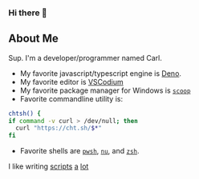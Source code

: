 ### Hi there 👋

<!--
**awsomesawce/awsomesawce** is a ✨ _special_ ✨ repository because its `README.md` (this file) appears on your GitHub profile.

Here are some ideas to get you started:

- 🔭 I’m currently working on ...
- 🌱 I’m currently learning ...
- 👯 I’m looking to collaborate on ...
- 🤔 I’m looking for help with ...
- 💬 Ask me about ...
- 📫 How to reach me: ...
- 😄 Pronouns: ...
- ⚡ Fun fact: ...
-->

## About Me

Sup. I'm a developer/programmer named Carl.

- My favorite javascript/typescript engine is [Deno](https://deno.land).
- My favorite editor is [VSCodium](https://vscodium.com)
- My favorite package manager for Windows is [`scoop`](https://scoop.sh)
- Favorite commandline utility is:

```bash
chtsh() {
if command -v curl > /dev/null; then
  curl "https://cht.sh/$*"
fi
```

- Favorite shells are [`pwsh`](https://github.com/PowerShell/PowerShell), [`nu`](https://www.nushell.sh), and [`zsh`](https://zsh.sourceforge.io/).

I like writing [scripts](https://github.com/awsomesawce/my-python-scripts) [a](https://github/awsomesawce/my-dotfiles) [lot](https://github.com/awsomesawce/scripts-pwsh)
